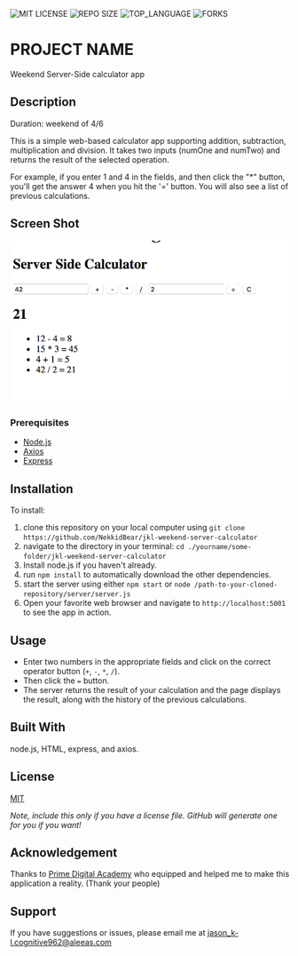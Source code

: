 ![MIT LICENSE](https://img.shields.io/github/license/scottbromander/the_marketplace.svg?style=flat-square)
![REPO SIZE](https://img.shields.io/github/repo-size/scottbromander/the_marketplace.svg?style=flat-square)
![TOP_LANGUAGE](https://img.shields.io/github/languages/top/scottbromander/the_marketplace.svg?style=flat-square)
![FORKS](https://img.shields.io/github/forks/scottbromander/the_marketplace.svg?style=social)

# PROJECT NAME

Weekend Server-Side calculator app

## Description

Duration: weekend of 4/6

This is a simple web-based calculator app supporting addition, subtraction, multiplication and division. It takes two inputs (numOne and numTwo) and returns the result of the selected operation. 

For example, if you enter 1 and 4 in the fields, and then click the "*" button, you'll get the answer 4 when you hit the '=' button. You will also see a list of previous calculations.

## Screen Shot

![Screenshot of the calculator in use](./images/baseMode.png)
### Prerequisites

- [Node.js](https://nodejs.org/)
- [Axios](https://axios-http.com/)
- [Express](https://expressjs.com/)

## Installation

To install: 
1. clone this repository on your local computer using `git clone https://github.com/NekkidBear/jkl-weekend-server-calculator`
2. navigate to the directory in your terminal: `cd ./yourname/some-folder/jkl-weekend-server-calculator`
3. Install node.js if you haven't already.
4. run `npm install` to automatically download the other dependencies.
5. start the server using either `npm start` or `node /path-to-your-cloned-repository/server/server.js`
6. Open your favorite web browser and navigate to `http://localhost:5001` to see the app in action.

## Usage
* Enter two numbers in the appropriate fields and click on the correct operator button (`+`, `-`, `*`, `/`).
* Then click the `=` button.
* The server returns the result of your calculation and the page displays the result, along with the history of the previous calculations.


## Built With

node.js, HTML, express, and axios.

## License
[MIT](https://choosealicense.com/licenses/mit/)

_Note, include this only if you have a license file. GitHub will generate one for you if you want!_

## Acknowledgement
Thanks to [Prime Digital Academy](www.primeacademy.io) who equipped and helped me to make this application a reality. (Thank your people)

## Support
If you have suggestions or issues, please email me at [jason_k-l.cognitive962@aleeas.com](mailto:jason_k-l.cognitive962@aleeas.com)